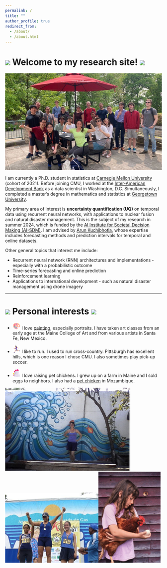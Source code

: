 ```yaml
---
permalink: /
title: ""
author_profile: true
redirect_from: 
  - /about/
  - /about.html
---
```


<img src="/images/favicon.ico" width="25"> Welcome to my research site! <img src="/images/favicon.ico" width="25">
======

![CMU colleagues](/images/CMU_patio1.jpg)

I am currently a Ph.D. student in statistics at [Carnegie Mellon University](https://www.cmu.edu/dietrich/statistics-datascience/index.html) (cohort of 2021). Before joining CMU, I worked at the [Inter-American Development Bank](https://www.iadb.org/en) as a data scientist in Washington, D.C. Simultaneously, I completed a master’s degree in mathematics and statistics at [Georgetown University](https://mathstat.georgetown.edu/graduate/). 


My primary area of interest is **uncertainty quantification (UQ)** on temporal data using recurrent neural networks, with applications to nuclear fusion and natural disaster management. This is the subject of my research in summer 2024, which is funded by the [AI Institute for Societal Decision Making (AI-SDM)](https://www.cmu.edu/ai-sdm/index.html). I am advised by [Arun Kuchibhotla](https://arun-kuchibhotla.github.io/), whose expertise includes forecasting methods and prediction intervals for temporal and online datasets.

Other general topics that interest me include:

* Recurrent neural network (RNN) architectures and implementations - especially with a probabilistic outcome
* Time-series forecasting and online prediction
* Reinforcement learning
* Applications to international development - such as natural disaster management using drone imagery


---


<img src="/images/favicon.ico" width="25"> Personal interests <img src="/images/favicon.ico" width="25">
======

* <img src="/images/paint1.png" width="25"> I love [painting](https://www.instagram.com/selina.carter.art), especially portraits. I have taken art classes from an early age at the Maine College of Art and from various artists in Santa Fe, New Mexico.
* <img src="/images/girlrun.png" width="25"> I like to run. I used to run cross-country. Pittsburgh has excellent hills, which is one reason I chose CMU. I also sometimes play pick-up soccer.

* <img src="/images/chicken.png" width="25"> I love raising pet chickens. I grew up on a farm in Maine and I sold eggs to neighbors. I also had a [pet chicken](https://www.youtube.com/watch?v=nvbMS_YSOF0) in Mozambique.



<img src="/images/mural_moz.jpg" width="400" title="Mural I did in Island of Mozambique"><img src="/images/run_ecuador.jpg" width="300" title="Run (10K I think) in Guayaquil, Ecuador"><img src="/images/me_chicken.png" width="200" title="Me (age 7?) and a pet hen in Maine">